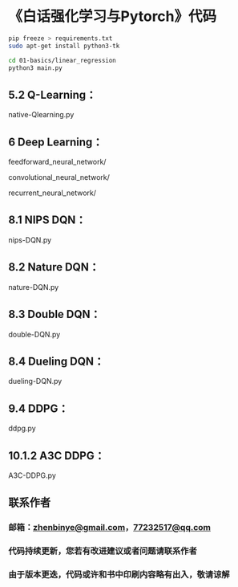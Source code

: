# 《白话强化学习与Pytorch》代码

```bash
pip freeze > requirements.txt
sudo apt-get install python3-tk

cd 01-basics/linear_regression
python3 main.py
```

## 5.2 Q-Learning：

native-Qlearning.py

## 6 Deep Learning：

feedforward_neural_network/

convolutional_neural_network/

recurrent_neural_network/

## 8.1 NIPS DQN：

nips-DQN.py

## 8.2 Nature DQN：

nature-DQN.py

## 8.3 Double DQN：

double-DQN.py

## 8.4 Dueling DQN：

dueling-DQN.py

## 9.4 DDPG：

ddpg.py

## 10.1.2 A3C DDPG：

A3C-DDPG.py

## 联系作者

### 邮箱：zhenbinye@gmail.com，77232517@qq.com

### 代码持续更新，您若有改进建议或者问题请联系作者

### 由于版本更迭，代码或许和书中印刷内容略有出入，敬请谅解
